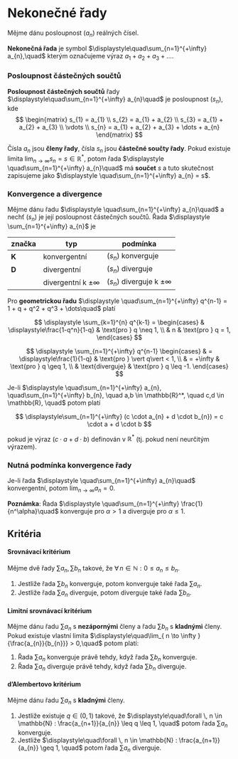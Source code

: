# Nekonečné řady

Mějme dánu posloupnost $(a_{n})$ reálných čísel.

**Nekonečná řada** je symbol $\displaystyle\quad\sum_{n=1}^{+\infty} a_{n},\quad$ kterým označujeme výraz $a_{1} + a_{2} + a_{3} + \dots$.

### Posloupnost částečných součtů

**Posloupnost částečných součtů** řady $\displaystyle\quad\sum_{n=1}^{+\infty} a_{n}\quad$ je posloupnost $(s_n)$, kde
$$
\begin{matrix}
s_{1} = a_{1} \\
s_{2} = a_{1} + a_{2} \\
s_{3} = a_{1} + a_{2} + a_{3} \\
\vdots \\
s_{n} = a_{1} + a_{2} + a_{3} + \dots + a_{n}
\end{matrix}
$$

Čísla $a_{n}$ jsou **členy řady**, čísla $s_{n}$ jsou **částečné součty řady**. Pokud existuje limita $\lim_{ n \to \infty }{s_{n} = s \in \mathbb{R}^*}$, potom řada $\displaystyle \quad\sum_{n=1}^{+\infty} a_{n}\quad$ má **součet** $s$ a tuto skutečnost zapisujeme jako $\displaystyle \quad\sum_{n=1}^{+\infty} a_{n} = s$.

### Konvergence a divergence

Mějme dánu řadu  $\displaystyle \quad\sum_{n=1}^{+\infty} a_{n}\quad$ a nechť $(s_{n})$ je její posloupnost částečných součtů. Řada  $\displaystyle \sum_{n=1}^{+\infty} a_{n}$ je

| značka | typ                       | podmínka                          |
| ------ | ------------------------- | --------------------------------- |
| **K**  | konvergentní              | $(s_n)$ konverguje                |
| **D**  | divergentní               | $(s_{n})$ diverguje               |
|        | divergentní k $\pm\infty$ | $(s_{n})$ diverguje k $\pm\infty$ |

Pro **geometrickou řadu** $\displaystyle \quad\sum_{n=1}^{+\infty} q^{n-1} = 1 + q + q^2 + q^3 + \dots\quad$ platí

$$
\displaystyle \sum_{k=1}^{n} q^{k-1} = \begin{cases}
& \displaystyle\frac{1-q^n}{1-q} & \text{pro } q \neq 1, \\
& n  & \text{pro } q = 1,
\end{cases}
$$

$$
\displaystyle \sum_{n=1}^{+\infty} q^{n-1} \begin{cases}
& = \displaystyle\frac{1}{1-q} & \text{pro } \vert q\vert < 1, \\
& = +\infty & \text{pro } q \geq 1, \\
& \text{diverguje} & \text{pro } q \leq -1.
\end{cases}
$$

Je-li $\displaystyle \quad\sum_{n=1}^{+\infty} a_{n}, \quad\sum_{n=1}^{+\infty} b_{n}, \quad a,b \in \mathbb{R}^*, \quad c,d \in \mathbb{R}, \quad$ potom platí

$$
\displaystyle\sum_{n=1}^{+\infty} (c \cdot a_{n} + d \cdot b_{n}) = c \cdot a + d \cdot b
$$

pokud je výraz $(c \cdot a + d \cdot b)$ definován v $\mathbb{R}^*$ (tj. pokud není neurčitým výrazem). 

### Nutná podmínka konvergence řady

Je-li řada $\displaystyle \quad\sum_{n=1}^{+\infty} a_{n}\quad$ konvergentní, potom $\displaystyle\lim_{ n \to \infty }{a_{n}} = 0$.

**Poznámka**: Řada $\displaystyle \quad\sum_{n=1}^{+\infty} \frac{1}{n^\alpha}\quad$ konverguje pro $\alpha > 1$ a diverguje pro $\alpha \leq 1$.

## Kritéria

#### Srovnávací kritérium

Mějme dvě řady $\sum a_{n}, \sum b_{n}$ takové, že $\forall \, n \in \mathbb{N} : 0 \leq a_{n} \leq b_{n}$.
1) Jestliže řada $\sum b_{n}$ konverguje, potom konverguje také řada $\sum a_{n}$.
2) Jestliže řada $\sum a_{n}$ diverguje, potom diverguje také řada $\sum b_{n}$.

#### Limitní srovnávací kritérium

Mějme dánu řadu $\sum a_{n}$ s **nezápornými** členy a řadu $\sum b_{n}$ s **kladnými** členy. Pokud existuje vlastní limita $\displaystyle\quad\lim_{ n \to \infty }{\frac{a_{n}}{b_{n}}} > 0,\quad$ potom platí:
1) Řada $\sum a_{n}$ konverguje právě tehdy, když řada $\sum b_{n}$ konverguje.
2) Řada $\sum a_{n}$ diverguje právě tehdy, když řada $\sum b_{n}$ diverguje.

#### d’Alembertovo kritérium

Mějme dánu řadu $\sum a_{n}$ s **kladnými** členy.
1) Jestliže existuje $q \in (0, 1)$ takové, že $\displaystyle\quad\forall \, n \in \mathbb{N} : \frac{a_{n+1}}{a_{n}} \leq q \leq 1, \quad$ potom řada $\sum a_{n}$ konverguje.
2) Jestliže $\displaystyle\quad\forall \, n \in \mathbb{N} : \frac{a_{n+1}}{a_{n}} \geq 1, \quad$ potom řada $\sum a_{n}$ diverguje.